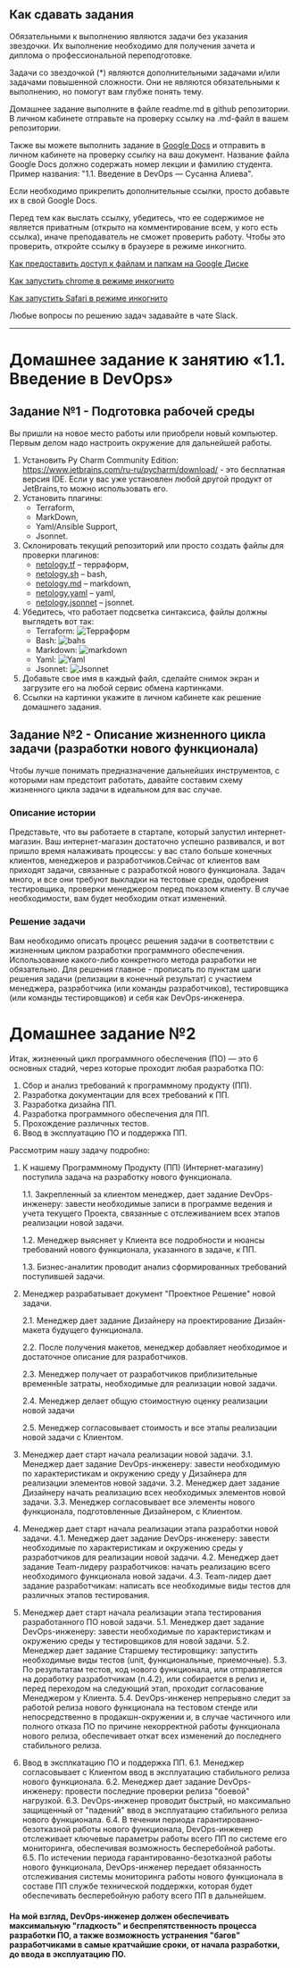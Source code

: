 ## Как сдавать задания

Обязательными к выполнению являются задачи без указания звездочки. Их выполнение необходимо для получения зачета и диплома о профессиональной переподготовке.

Задачи со звездочкой (*) являются дополнительными задачами и/или задачами повышенной сложности. Они не являются обязательными к выполнению, но помогут вам глубже понять тему.

Домашнее задание выполните в файле readme.md в github репозитории. В личном кабинете отправьте на проверку ссылку на .md-файл в вашем репозитории.

Также вы можете выполнить задание в [Google Docs](https://docs.google.com/document/u/0/?tgif=d) и отправить в личном кабинете на проверку ссылку на ваш документ.
Название файла Google Docs должно содержать номер лекции и фамилию студента. Пример названия: "1.1. Введение в DevOps — Сусанна Алиева".

Если необходимо прикрепить дополнительные ссылки, просто добавьте их в свой Google Docs.

Перед тем как выслать ссылку, убедитесь, что ее содержимое не является приватным (открыто на комментирование всем, у кого есть ссылка), иначе преподаватель не сможет проверить работу. Чтобы это проверить, откройте ссылку в браузере в режиме инкогнито.

[Как предоставить доступ к файлам и папкам на Google Диске](https://support.google.com/docs/answer/2494822?hl=ru&co=GENIE.Platform%3DDesktop)

[Как запустить chrome в режиме инкогнито ](https://support.google.com/chrome/answer/95464?co=GENIE.Platform%3DDesktop&hl=ru)

[Как запустить  Safari в режиме инкогнито ](https://support.apple.com/ru-ru/guide/safari/ibrw1069/mac)

Любые вопросы по решению задач задавайте в чате Slack.

---


# Домашнее задание к занятию «1.1. Введение в DevOps»

## Задание №1 - Подготовка рабочей среды

Вы пришли на новое место работы или приобрели новый компьютер.
Первым делом надо настроить окружение для дальнейшей работы. 

1. Установить Py Charm Community Edition: https://www.jetbrains.com/ru-ru/pycharm/download/ - это бесплатная версия IDE. 
Если у вас уже установлен любой другой продукт от JetBrains,то можно использовать его. 
1. Установить плагины:
    - Terraform,
    - MarkDown,
    - Yaml/Ansible Support,
    - Jsonnet.
1. Склонировать текущий репозиторий или просто создать файлы для проверки плагинов:
    - [netology.tf](netology.tf) – терраформ,
    - [netology.sh](netology.sh) – bash,
    - [netology.md](netology.md) – markdown, 
    - [netology.yaml](netology.yaml) – yaml,
    - [netology.jsonnet](netology.jsonnet) – jsonnet.
1. Убедитесь, что работает подсветка синтаксиса, файлы должны выглядеть вот так:
    - Terraform: ![Терраформ](img/terraform_sasarnd.png)
    - Bash: ![bahs](img/bash_sasarnd.png)
    - Markdown: ![markdown](img/markdown_sasarnd.png)
    - Yaml: ![Yaml](img/yaml_sasarnd.png)
    - Jsonnet: ![Jsonnet](img/jsonnet_sasarnd.png)
1. Добавьте свое имя в каждый файл, сделайте снимок экран и загрузите его на любой сервис обмена картинками.
1. Ссылки на картинки укажите в личном кабинете как решение домашнего задания. 

## Задание №2 - Описание жизненного цикла задачи (разработки нового функционала)

Чтобы лучше понимать предназначение дальнейших инструментов, с которыми нам предстоит работать, давайте 
составим схему жизненного цикла задачи в идеальном для вас случае.

### Описание истории

Представьте, что вы работаете в стартапе, который запустил интернет-магазин. Ваш интернет-магазин достаточно успешно развивался, и вот пришло время налаживать процессы: у вас стало больше конечных клиентов, менеджеров и разработчиков.Сейчас от клиентов вам приходят задачи, связанные с разработкой нового функционала. Задач много, и все они требуют выкладки на тестовые среды, одобрения тестировщика, проверки менеджером перед показом клиенту. В случае необходимости, вам будет необходим откат изменений. 

### Решение задачи

Вам необходимо описать процесс решения задачи в соответствии с жизненным циклом разработки программного обеспечения. Использование какого-либо конкретного метода разработки не обязательно. Для решения главное - прописать по пунктам шаги решения задачи (релизации в конечный результат) с участием менеджера, разработчика (или команды разработчиков), тестировщика (или команды тестировщиков) и себя как DevOps-инженера. 

 
# Домашнее задание №2

Итак, жизненный цикл программного обеспечения (ПО) — это 6 основных стадий, через которые проходит любая разработка ПО:

1. Сбор и анализ требований к программному продукту (ПП).
2. Разработка документации для всех требований к ПП.
3. Разработка дизайна ПП.
4. Разработка программного обеспечения для ПП.
5. Прохождение различных тестов.
6. Ввод в эксплуатацию ПО и поддержка ПП.

Рассмотрим нашу задачу подробно:

1. К нашему Программному Продукту (ПП) (Интернет-магазину) поступила задача на разработку нового функционала.

    1.1. Закрепленный за клиентом менеджер, дает задание DevOps-инженеру: завести необходимые записи в программе ведения и учета текущего Проекта, связанные с отслеживанием всех этапов реализации новой задачи.

    1.2. Менеджер выясняет у Клиента все подробности и нюансы требований нового функционала, указанного в задаче, к ПП.

    1.3. Бизнес-аналитик проводит анализ сформированных требований поступившей задачи.

2. Менеджер разрабатывает документ "Проектное Решение" новой задачи.

    2.1. Менеджер дает задание Дизайнеру на проектирование Дизайн-макета будущего функционала.

    2.2. После получения макетов, менеджер добавляет необходимое и достаточное описание для разработчиков.

    2.3. Менеджер получает от разработчиков приблизительные временнЫе затраты, необходимые для реализации новой задачи.

    2.4. Менеджер делает общую стоимостную оценку реализации новой задачи

    2.5. Менеджер согласовывает стоимость и все этапы реализации новой задачи с Клиентом. 

3. Менеджер дает старт начала реализации новой задачи.
    3.1. Менеджер дает задание DevOps-инженеру: завести необходимую по характеристикам и окружению среду у Дизайнера для реализации элементов новой задачи. 
    3.2. Менеджер дает задание Дизайнеру начать реализацию всех необходимых элементов новой задачи.
    3.3. Менеджер согласовывает все элементы нового функционала, подготовленные Дизайнером, с Клиентом.
4. Менеджер дает старт начала реализации этапа разработки новой задачи.
    4.1. Менеджер дает задание DevOps-инженеру: завести необходимые по характеристикам и окружению среды у разработчиков для реализации новой задачи.
    4.2. Менеджер дает задание Team-лидеру разработчиков: начать реализацию всего необходимого функционала новой задачи.
    4.3. Team-лидер дает задание разработчикам: написать все необходимые виды тестов для различных этапов тестирования.
5. Менеджер дает старт начала реализации этапа тестирования разработанного ПО новой задачи.
    5.1. Менеджер дает задание DevOps-инженеру: завести необходимые по характеристикам и окружению среды у тестировщиков для новой задачи.
    5.2. Менеджер дает задание Старшему тестировщику: запустить необходимые виды тестов (unit, функциональные, приемочные).
    5.3. По результатам тестов, код нового функционала, или отправляется на доработку разработчикам (п.4.2), или собирается в релиз и, перед переходом на следующий этап, проходит согласование Менеджером у Клиента.
    5.4. DevOps-инженер непрерывно следит за работой релиза нового функционала на тестовом стенде или непосредственно в продакшн-окружении и, в случае частичного или полного отказа ПО по причине некорректной работы функционала нового релиза, обеспечивает откат всех изменений до последнего стабильного релиза.
6. Ввод в эксплкатацию ПО и поддержка ПП.
    6.1. Менеджер согласовывает с Клиентом ввод в эксплуатацию стабильного релиза нового функционала.
    6.2. Менеджер дает задание DevOps-инженеру: провести последние проверки релиза "боевой" нагрузкой.
    6.3. DevOps-инженер проводит быстрый, но максимально защищенный от "падений" ввод в эксплуатацию стабильного релиза нового функционала.
    6.4. В течении периода гарантированно-безотказной работы нового функционала, DevOps-инженер отслеживает ключевые параметры работы всего ПП по системе его мониторинга, обеспечивая возможность бесперебойной работы.
    6.5. По истечении периода гарантированно-безотказной работы нового функционала, DevOps-инженер передает обязанность отслеживания системы мониторинга работы нового функционала в составе ПП службе технической поддержки, которая будет обеспечивать бесперебойную работу всего ПП в дальнейшем.

#### На мой взгляд, DevOps-инженер должен обеспечивать максимальную "гладкость" и беспрепятственность процесса разработки ПО, а также возможность устранения "багов" разработчиками в самые кратчайшие сроки, от начала разработки, до ввода в эксплуатацию ПО. 

